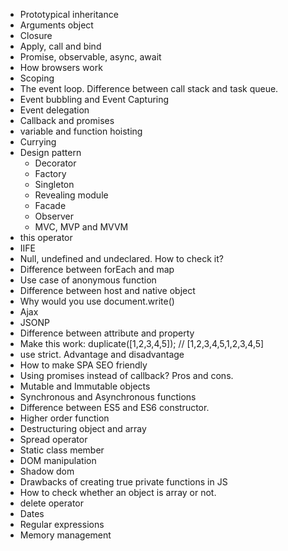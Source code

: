 * Prototypical inheritance
* Arguments object
* Closure
* Apply, call and bind
* Promise, observable, async, await
* How browsers work
* Scoping 
* The event loop. Difference between call stack and task queue.
* Event bubbling and Event Capturing
* Event delegation
* Callback and promises
* variable and function hoisting
* Currying
* Design pattern
    * Decorator
    * Factory
    * Singleton
    * Revealing module
    * Facade
    * Observer
    * MVC, MVP and MVVM
* this operator
* IIFE
* Null, undefined and undeclared. How to check it?
* Difference between forEach and map
* Use case of anonymous function
* Difference between host and native object
* Why would you use document.write()
* Ajax
* JSONP
* Difference between attribute and property
* Make this work: duplicate([1,2,3,4,5]); // [1,2,3,4,5,1,2,3,4,5]
* use strict. Advantage and disadvantage
* How to make SPA SEO friendly
* Using promises instead of callback? Pros and cons.
* Mutable and Immutable objects
* Synchronous and Asynchronous functions
* Difference between ES5 and ES6 constructor.
* Higher order function
* Destructuring object and array
* Spread operator
* Static class member
* DOM manipulation
* Shadow dom
* Drawbacks of creating true private functions in JS
* How to check whether an object is array or not.
* delete operator
* Dates
* Regular expressions
* Memory management

